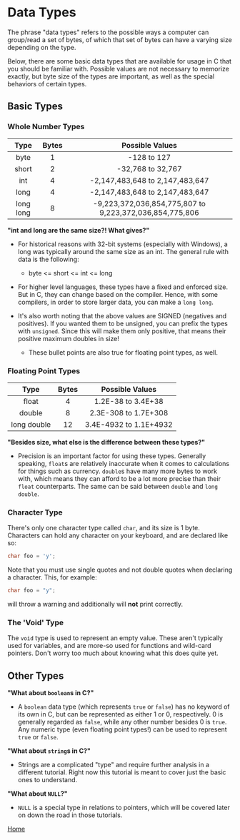 # Data Types

The phrase "data types" refers to the possible ways a computer can group/read a set of bytes, of which that set of bytes can have a varying size depending on the type.

Below, there are some basic data types that are available for usage in C that you should be familiar with. Possible values are not necessary to memorize exactly, but byte size of the types are important, as well as the special behaviors of certain types.

## Basic Types

### Whole Number Types
Type | Bytes | Possible Values
:---: | :---: | :---:
byte | 1 | -128 to 127
short | 2 | -32,768 to 32,767
int | 4 | -2,147,483,648 to 2,147,483,647
long | 4 | -2,147,483,648 to 2,147,483,647
long long | 8 | -9,223,372,036,854,775,807 to 9,223,372,036,854,775,806

**"int and long are the same size?! What gives?"**
- For historical reasons with 32-bit systems (especially with Windows), a long was typically around the same size as an int. The general rule with data is the following:

    - byte <= short <= int <= long
- For higher level languages, these types have a fixed and enforced size. But in C, they can change based on the compiler. Hence, with some compilers, in order to store larger data, you can make a ``long long``.
- It's also worth noting that the above values are SIGNED (negatives and positives). If you wanted them to be unsigned, you can prefix the types with ``unsigned``. Since this will make them only positive, that means their positive maximum doubles in size!
    
    - These bullet points are also true for floating point types, as well.

### Floating Point Types
Type | Bytes | Possible Values
:---: | :---: | :---:
float | 4 | 1.2E-38 to 3.4E+38
double | 8 | 2.3E-308 to 1.7E+308
long double | 12 | 3.4E-4932 to 1.1E+4932

**"Besides size, what else is the difference between these types?"**
- Precision is an important factor for using these types. Generally speaking, ``float``s are relatively inaccurate when it comes to calculations for things such as currency. ``double``s have many more bytes to work with, which means they can afford to be a lot more precise than their ``float`` counterparts. The same can be said between ``double`` and ``long double``.

### Character Type
There's only one character type called ``char``, and its size is 1 byte. Characters can hold any character on your keyboard, and are declared like so:
```C
char foo = 'y';
```
Note that you must use single quotes and not double quotes when declaring a character. This, for example:
```C
char foo = "y";
```
will throw a warning and additionally will **not** print correctly.

### The 'Void' Type
The ``void`` type is used to represent an empty value. These aren't typically used for variables, and are more-so used for functions and wild-card pointers. Don't worry too much about knowing what this does quite yet.

## Other Types
**"What about ``boolean``s in C?"**
- A ``boolean`` data type (which represents ``true`` or ``false``) has no keyword of its own in C, but can be represented as either 1 or 0, respectively. 0 is generally regarded as ``false``, while any other number besides 0 is ``true``. Any numeric type (even floating point types!) can be used to represent ``true`` or ``false``.

**"What about ``string``s in C?"**
- Strings are a complicated "type" and require further analysis in a different tutorial. Right now this tutorial is meant to cover just the basic ones to understand.

**"What about ``NULL``?"**
- ``NULL`` is a special type in relations to pointers, which will be covered later on down the road in those tutorials.

[Home](https://bvanseg.github.io)